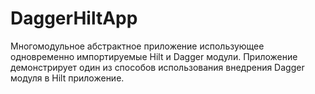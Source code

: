 # DaggerHiltApp
Многомодульное абстрактное приложение использующее одновременно импортируемые Hilt и Dagger модули. Приложение демонстрирует один из способов использования внедрения Dagger модуля в Hilt приложение.
